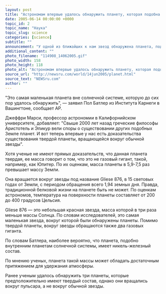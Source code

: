 ```yaml
---
layout: post
title: "Астрономам впервые удалось обнаружить планету, которая подобна Земле"
date: 2005-06-14 00:00:00 +0000
topic_id: 2
topic_name: "Наука"
topic_slug: science
categories: [science]
subtitle: ""
announcement: "У одной из ближайших к нам звезд обнаружена планета, подобная Земле. Об обнаружении планеты, радиус которой, по оценке, в два раза превышает радиус Земли, в понедельник объявил Национальный научный фонд."
additional_content: ""
photo_filename: "114908_14062005.gif"
photo_width: 158
photo_height: 118
photo_alt: "Астрономам впервые удалось обнаружить планету, которая подобна Земле"
source_url: "http://newsru.com/world/14jun2005/planet.html"
source_text: "NEWSru.com"
author: ""
---
```

"Это самая маленькая планета вне солнечной системе, которую до сих пор удалось обнаружить", &mdash; заявил Пол Батлер из Института Карнеги в Вашингтоне, сообщает АР.

Джеффри Марси, профессор астрономии в Калифорнийском университете, добавляет: "Свыше 2000 лет назад греческие философы Аристотель и Эпикур вели споры о существовании других подобных Земле планет. И вот теперь впервые у нас есть доказательства существования твердой планеты, вращающейся вокруг обычной звезды".

Хотя ученые не имеют прямых доказательств, что данная планета твердая, ее масса говорит о том, что это не газовый гигант, такой, например, как Юпитер. По их оценкам, масса планеты в 5,9-7,5 раз превышает массу Земли.

Она вращается вокруг звезды под название Gliese 876, в 15 световых годах от Земли, с периодом обращения всего 1,94 земных дня. Правда, традиционной белковой жизни на планете быть не может. По оценкам астрономов, температура на поверхности планеты составляет от 200 до 400 градусов Цельсия.

Gliese 876 &mdash; это небольшая красная звезда, масса которой в три раза меньше массы Солнца. По словам исследователей, это самая маленькая звезда, вокруг которой были обнаружены планеты. Помимо твердой планеты, вокруг звезды обращаются также два газовых гиганта.

По словам Батлера, наиболее вероятно, что планета, подобно внутренним планетам солнечной системы, имеет никель-железный состав.

По мнению ученых, планета такой массы может обладать достаточным притяжением для удержания атмосферы.

Ранее ученым удалось обнаружить три планеты, которые предположительно имеют твердый состав, однако они вращались вокруг пульсара, а не вокруг обычной звезды.
